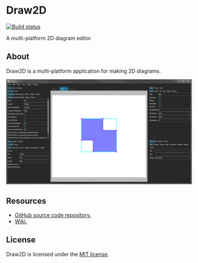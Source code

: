 # Draw2D

[![Build status](https://dev.azure.com/wieslawsoltes/GitHub/_apis/build/status/Sources/Draw2D)](https://dev.azure.com/wieslawsoltes/GitHub/_build/latest?definitionId=73)

A multi-platform 2D diagram editor.

## About

Draw2D is a multi-platform application for making 2D diagrams. 

[![Draw2D](images/Draw2D.png)](images/Draw2D.png)

## Resources

* [GitHub source code repository.](https://github.com/wieslawsoltes/Draw2D)
* [Wiki.](https://github.com/wieslawsoltes/Draw2D/wiki)

## License

Draw2D is licensed under the [MIT license](LICENSE.TXT).
